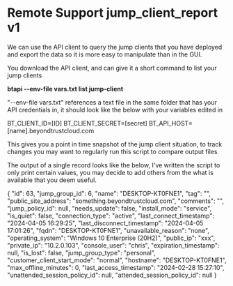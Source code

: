 # Remote Support jump_client_report v1

We can use the API client to query the jump clients that you have deployed and export the data so it is more easy to manipulate than in the GUI.

You download the API client, and can give it a short command to list your jump clients

**btapi --env-file vars.txt list jump-client**

"--env-file vars.txt" references a text file in the same folder that has your API credentials in, it should look like the below with your variables edited in


BT_CLIENT_ID=[ID]
BT_CLIENT_SECRET=[secret]
BT_API_HOST=[name].beyondtrustcloud.com


This gives you a point in time snapshot of the jump client situation, to track changes you may want to regularly run this script to compare output files

The output of a single record looks like the below, I've written the script to only print certain values, you may decide to add others from the what is available that you deem useful.


  {
    "id": 63,
    "jump_group_id": 6,
    "name": "DESKTOP-KT0FNE1",
    "tag": "",
    "public_site_address": "something.beyondtrustcloud.com",
    "comments": "",
    "jump_policy_id": null,
    "needs_update": false,
    "install_mode": "service",
    "is_quiet": false,
    "connection_type": "active",
    "last_connect_timestamp": "2024-04-05 16:29:25",
    "last_disconnect_timestamp": "2024-04-05 17:01:26",
    "fqdn": "DESKTOP-KT0FNE1",
    "unavailable_reason": "none",
    "operating_system": "Windows 10 Enterprise (20H2)",
    "public_ip": "xxx",
    "private_ip": "10.2.0.103",
    "console_user": "chris",
    "expiration_timestamp": null,
    "is_lost": false,
    "jump_group_type": "personal",
    "customer_client_start_mode": "normal",
    "hostname": "DESKTOP-KT0FNE1",
    "max_offline_minutes": 0,
    "last_access_timestamp": "2024-02-28 15:27:10",
    "unattended_session_policy_id": null,
    "attended_session_policy_id": null
  }
